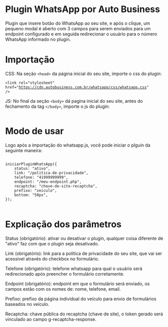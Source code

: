 # Plugin WhatsApp por Auto Business
Plugin que insere botão do WhatsApp ao seu site, e após o clique, um pequeno modal é aberto com 3 campos para serem enviados para um endpoint configurado e em seguida redirecionar o usuário para o número WhatsApp informado no plugin.

# Importação
CSS:
Na seção `<head>` da página inicial do seu site, importe o css do plugin: <pre><code>&lt;link rel="stylesheet" href="https://cdn.autobusiness.com.br/whatsapp/css/whatsapp.css" /&gt;</code></pre>


JS:
No final da seção `<body>` dá pagina inicial do seu site, antes do fechamento da tag `</body>`, importe o js do plugin: <pre><code><script src="https://cdn.autobusiness.com.br/whatsapp/js/whatsapp.js"></script></code></pre>

# Modo de usar
Logo após a importação do whatsapp.js, você pode iniciar o plguin da seguinte maneira:
<pre><code>
iniciarPluginWhatsApp({
    status: "ativo",
    link: "/politica-de-privacidade",
    telefone: "41999999999",
    endpoint: "/meu-endpoint.php",
    recaptcha: "chave-de-site-recaptcha",
    prefixo: "veiculo",
    bottom: "50px",
});
</code>
</pre>
# Explicação dos parâmetros

Status (obrigatório): ativar ou desativar o plugin, qualquer coisa diferente de "ativo" faz com que o plugin seja desativado.

Link (obrigatório): link para a política de privacidade do seu site, que vai ser acessível através do checkbox no formulário.

Telefone (obrigatório): telefone whatsapp para qual o usuário será redirecionado após preencher o formulário corretamente.

Endpoint (obrigatório): endpoint em que o formulário será enviado, os campos estão com os nomes de: nome, telefone, email.

Prefixo: prefixo da página individual do veículo para envio de formulários baseados no veículo.

Recaptcha: chave pública do recaptcha (chave de site), o token gerado será vinculado ao campo g-recaptcha-response.